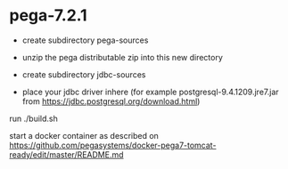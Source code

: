 # pega-7.2.1


- create subdirectory pega-sources
- unzip the pega distributable zip into this new directory

- create subdirectory jdbc-sources
- place your jdbc driver inhere (for example postgresql-9.4.1209.jre7.jar from https://jdbc.postgresql.org/download.html)

run ./build.sh

start a docker container as described on https://github.com/pegasystems/docker-pega7-tomcat-ready/edit/master/README.md

